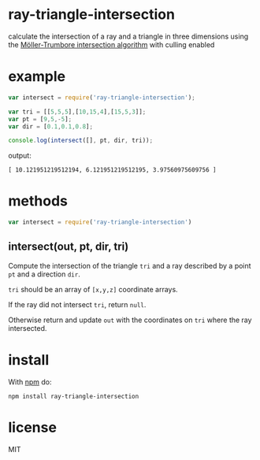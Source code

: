 # ray-triangle-intersection

calculate the intersection of a ray and a triangle in three dimensions
using the [Möller-Trumbore intersection algorithm][0]
with culling enabled

[0]: http://www.cs.virginia.edu/~gfx/Courses/2003/ImageSynthesis/papers/Acceleration/Fast%20MinimumStorage%20RayTriangle%20Intersection.pdf

# example

``` js
var intersect = require('ray-triangle-intersection');

var tri = [[5,5,5],[10,15,4],[15,5,3]];
var pt = [9,5,-5];
var dir = [0.1,0.1,0.8];

console.log(intersect([], pt, dir, tri));
```

output:

```
[ 10.121951219512194, 6.121951219512195, 3.97560975609756 ]
```

# methods

``` js
var intersect = require('ray-triangle-intersection')
```

## intersect(out, pt, dir, tri)

Compute the intersection of the triangle `tri` and a ray described by a point
`pt` and a direction `dir`.

`tri` should be an array of `[x,y,z]` coordinate arrays.

If the ray did not intersect `tri`, return `null`.

Otherwise return and update `out` with the coordinates on `tri` where the ray
intersected.

# install

With [npm](https://npmjs.org) do:

```
npm install ray-triangle-intersection
```

# license

MIT
